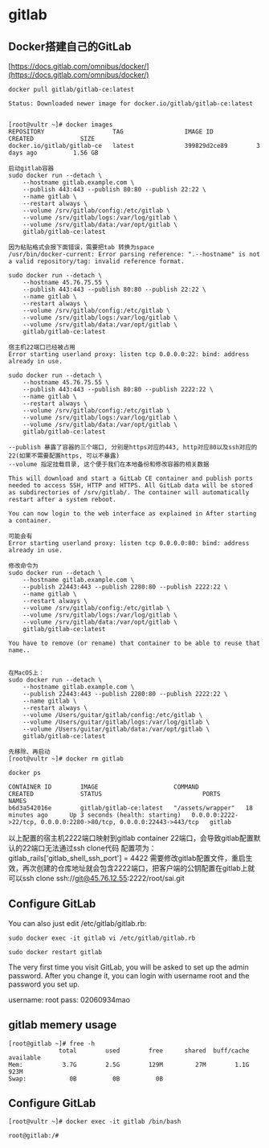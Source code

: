 # gitlab

## Docker搭建自己的GitLab

[https://docs.gitlab.com/omnibus/docker/](https://docs.gitlab.com/omnibus/docker/)

```text
docker pull gitlab/gitlab-ce:latest

Status: Downloaded newer image for docker.io/gitlab/gitlab-ce:latest


[root@vultr ~]# docker images
REPOSITORY                   TAG                 IMAGE ID            CREATED             SIZE
docker.io/gitlab/gitlab-ce   latest              399829d2ce89        3 days ago          1.56 GB

启动gitlab容器
sudo docker run --detach \
    --hostname gitlab.example.com \
    --publish 443:443 --publish 80:80 --publish 22:22 \
    --name gitlab \
    --restart always \
    --volume /srv/gitlab/config:/etc/gitlab \
    --volume /srv/gitlab/logs:/var/log/gitlab \
    --volume /srv/gitlab/data:/var/opt/gitlab \
    gitlab/gitlab-ce:latest

因为粘贴格式会报下面错误，需要把tab 转换为space
/usr/bin/docker-current: Error parsing reference: ".--hostname" is not a valid repository/tag: invalid reference format.

sudo docker run --detach \
    --hostname 45.76.75.55 \
    --publish 443:443 --publish 80:80 --publish 22:22 \
    --name gitlab \
    --restart always \
    --volume /srv/gitlab/config:/etc/gitlab \
    --volume /srv/gitlab/logs:/var/log/gitlab \
    --volume /srv/gitlab/data:/var/opt/gitlab \
    gitlab/gitlab-ce:latest

宿主机22端口已经被占用
Error starting userland proxy: listen tcp 0.0.0.0:22: bind: address already in use.

sudo docker run --detach \
    --hostname 45.76.75.55 \
    --publish 443:443 --publish 80:80 --publish 2222:22 \
    --name gitlab \
    --restart always \
    --volume /srv/gitlab/config:/etc/gitlab \
    --volume /srv/gitlab/logs:/var/log/gitlab \
    --volume /srv/gitlab/data:/var/opt/gitlab \
    gitlab/gitlab-ce:latest

--publish 暴露了容器的三个端口, 分别是https对应的443, http对应80以及ssh对应的22(如果不需要配置https, 可以不暴露)
--volume 指定挂载目录, 这个便于我们在本地备份和修改容器的相关数据

This will download and start a GitLab CE container and publish ports needed to access SSH, HTTP and HTTPS. All GitLab data will be stored as subdirectories of /srv/gitlab/. The container will automatically restart after a system reboot.

You can now login to the web interface as explained in After starting a container.

可能会有
Error starting userland proxy: listen tcp 0.0.0.0:80: bind: address already in use.

修改命令为
sudo docker run --detach \
    --hostname gitlab.example.com \
    --publish 22443:443 --publish 2280:80 --publish 2222:22 \
    --name gitlab \
    --restart always \
    --volume /srv/gitlab/config:/etc/gitlab \
    --volume /srv/gitlab/logs:/var/log/gitlab \
    --volume /srv/gitlab/data:/var/opt/gitlab \
    gitlab/gitlab-ce:latest

You have to remove (or rename) that container to be able to reuse that name..


在MacOS上：
sudo docker run --detach \
    --hostname gitlab.example.com \
    --publish 22443:443 --publish 2280:80 --publish 2222:22 \
    --name gitlab \
    --restart always \
    --volume /Users/guitar/gitlab/config:/etc/gitlab \
    --volume /Users/guitar/gitlab/logs:/var/log/gitlab \
    --volume /Users/guitar/gitlab/data:/var/opt/gitlab \
    gitlab/gitlab-ce:latest

先移除、再启动
[root@vultr ~]# docker rm gitlab

docker ps

CONTAINER ID        IMAGE                     COMMAND             CREATED             STATUS                            PORTS                                                                NAMES
b6d3a542016e        gitlab/gitlab-ce:latest   "/assets/wrapper"   18 minutes ago      Up 3 seconds (health: starting)   0.0.0.0:2222->22/tcp, 0.0.0.0:2280->80/tcp, 0.0.0.0:22443->443/tcp   gitlab
```

以上配置的宿主机2222端口映射到gitlab container 22端口，会导致gitlab配置默认的22端口无法通过ssh clone代码 配置项为：gitlab\_rails\['gitlab\_shell\_ssh\_port'\] = 4422 需要修改gitlab配置文件，重启生效，再次创建的仓库地址就会包含2222端口，把客户端的公钥配置在gitlab上就可以ssh clone ssh://git@45.76.12.55:2222/root/sai.git

## Configure GitLab

You can also just edit /etc/gitlab/gitlab.rb:

```text
sudo docker exec -it gitlab vi /etc/gitlab/gitlab.rb

sudo docker restart gitlab
```

The very first time you visit GitLab, you will be asked to set up the admin password. After you change it, you can login with username root and the password you set up.

username: root pass: 02060934mao

## gitlab memery usage

```text
[root@gitlab ~]# free -h
              total        used        free      shared  buff/cache   available
Mem:           3.7G        2.5G        129M         27M        1.1G        923M
Swap:            0B          0B          0B
```

## Configure GitLab

```text
[root@vultr ~]# docker exec -it gitlab /bin/bash

root@gitlab:/#
```


